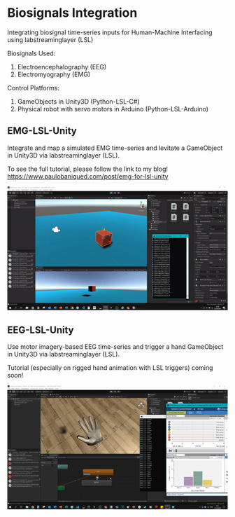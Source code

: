# Biosignals Integration
Integrating biosignal time-series inputs for Human-Machine Interfacing using labstreaminglayer (LSL)

Biosignals Used:
1. Electroencephalography (EEG)
2. Electromyography (EMG)

Control Platforms:
1. GameObjects in Unity3D (Python-LSL-C#)
2. Physical robot with servo motors in Arduino (Python-LSL-Arduino)

<h2>EMG-LSL-Unity</h2> 
Integrate and map a simulated EMG time-series and levitate a GameObject in Unity3D via labstreaminglayer (LSL).

To see the full tutorial, please follow the link to my blog!
https://www.paulobaniqued.com/post/emg-for-lsl-unity

![](/emg-lsl-unity/emg-lsl-unity-output.gif)

<h2>EEG-LSL-Unity</h2>
Use motor imagery-based EEG time-series and trigger a hand GameObject in Unity3D via labstreaminglayer (LSL).

Tutorial (especially on rigged hand animation with LSL triggers) coming soon! 

![](/eeg-lsl-unity/eeg-lsl-unity-output.gif)